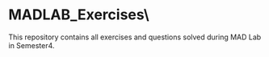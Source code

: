 # MADLAB_Exercises\
This repository contains all exercises and questions solved during MAD Lab in Semester4.
